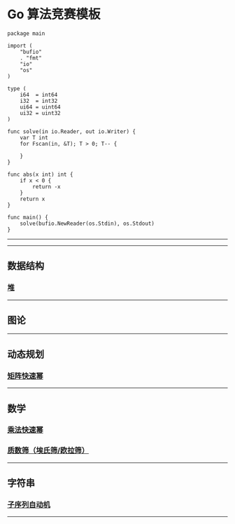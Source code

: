 # Go 算法竞赛模板

```
package main

import (
	"bufio"
	. "fmt"
	"io"
	"os"
)

type (
	i64  = int64
	i32  = int32
	ui64 = uint64
	ui32 = uint32
)

func solve(in io.Reader, out io.Writer) {
	var T int
	for Fscan(in, &T); T > 0; T-- {
		
	}
}

func abs(x int) int {
	if x < 0 {
		return -x
	}
	return x
}

func main() {
	solve(bufio.NewReader(os.Stdin), os.Stdout)
}

```

---


---
## 数据结构

### [堆](Go/Heap.md)


---

## 图论


---
## 动态规划
### [矩阵快速幂](Go/Matrix_Fast_Power.md)

---

## 数学

### [乘法快速幂](Go/Fast_Power.md)

### [质数筛（埃氏筛/欧拉筛）](Go/isprime.md)

---

## 字符串

### [子序列自动机](Go/Subsequence_Automaton.md)

---

